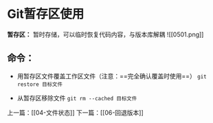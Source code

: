 # Git暂存区使用
**暂存区：** 暂时存储，可以临时恢复代码内容，与版本库解耦
![[0501.png]]

## 命令：
- 用暂存区文件覆盖工作区文件（注意：==完全确认覆盖时使用==）
`git restore 目标文件`

- 从暂存区移除文件
`git rm --cached 目标文件`


上一篇：[[04-文件状态]]
下一篇：[[06-回退版本]]